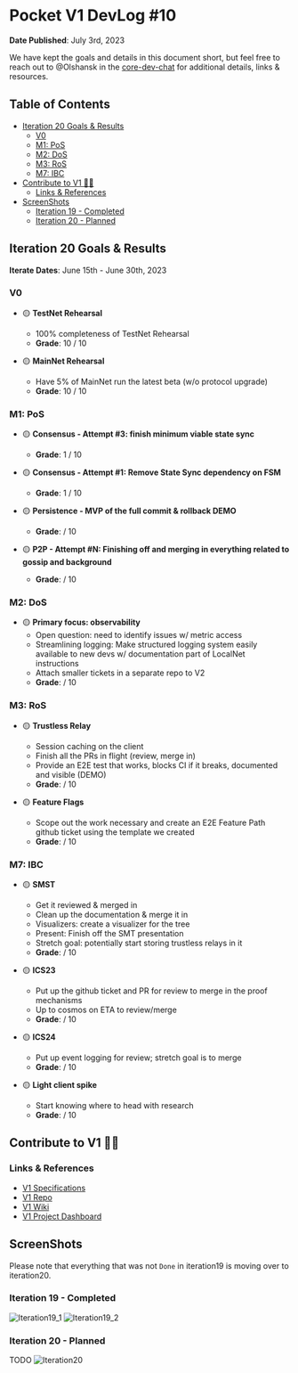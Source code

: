 # Pocket V1 DevLog #10 <!-- omit in toc -->

**Date Published**: July 3rd, 2023

We have kept the goals and details in this document short, but feel free to reach out to @Olshansk in the [core-dev-chat](https://discord.com/channels/553741558869131266/986789914379186226) for additional details, links & resources.

## Table of Contents <!-- omit in toc -->

- [Iteration 20 Goals \& Results](#iteration-20-goals--results)
  - [V0](#v0)
  - [M1: PoS](#m1-pos)
  - [M2: DoS](#m2-dos)
  - [M3: RoS](#m3-ros)
  - [M7: IBC](#m7-ibc)
- [Contribute to V1 🧑‍💻](#contribute-to-v1-)
  - [Links \& References](#links--references)
- [ScreenShots](#screenshots)
  - [Iteration 19 - Completed](#iteration-19---completed)
  - [Iteration 20 - Planned](#iteration-20---planned)

## Iteration 20 Goals & Results

**Iterate Dates**: June 15th - June 30th, 2023

### V0

- 🟡 **TestNet Rehearsal**

  - 100% completeness of TestNet Rehearsal
  - **Grade**: 10 / 10

- 🟡 **MainNet Rehearsal**
  - Have 5% of MainNet run the latest beta (w/o protocol upgrade)
  - **Grade**: 10 / 10

### M1: PoS

- 🟡 **Consensus - Attempt #3: finish minimum viable state sync**

  - **Grade**: 1 / 10

- 🟡 **Consensus - Attempt #1: Remove State Sync dependency on FSM**

  - **Grade**: 1 / 10

- 🟡 **Persistence - MVP of the full commit & rollback DEMO**

  - **Grade**: / 10

- 🟡 **P2P - Attempt #N: Finishing off and merging in everything related to gossip and background**
  - **Grade**: / 10

### M2: DoS

- 🟡 **Primary focus: observability**
  - Open question: need to identify issues w/ metric access
  - Streamlining logging: Make structured logging system easily available to new devs w/ documentation part of LocalNet instructions
  - Attach smaller tickets in a separate repo to V2
  - **Grade**: / 10

### M3: RoS

- 🟡 **Trustless Relay**

  - Session caching on the client
  - Finish all the PRs in flight (review, merge in)
  - Provide an E2E test that works, blocks CI if it breaks, documented and visible (DEMO)
  - **Grade**: / 10

- 🟡 **Feature Flags**
  - Scope out the work necessary and create an E2E Feature Path github ticket using the template we created
  - **Grade**: / 10

### M7: IBC

- 🟡 **SMST**

  - Get it reviewed & merged in
  - Clean up the documentation & merge it in
  - Visualizers: create a visualizer for the tree
  - Present: Finish off the SMT presentation
  - Stretch goal: potentially start storing trustless relays in it
  - **Grade**: / 10

- 🟡 **ICS23**

  - Put up the github ticket and PR for review to merge in the proof mechanisms
  - Up to cosmos on ETA to review/merge
  - **Grade**: / 10

- 🟡 **ICS24**

  - Put up event logging for review; stretch goal is to merge
  - **Grade**: / 10

- 🟡 **Light client spike**
  - Start knowing where to head with research
  - **Grade**: / 10

## Contribute to V1 🧑‍💻

### Links & References

- [V1 Specifications](https://github.com/pokt-network/pocket-network-protocol)
- [V1 Repo](https://github.com/pokt-network/pocket)
- [V1 Wiki](https://github.com/pokt-network/pocket/wiki)
- [V1 Project Dashboard](https://github.com/pokt-network/pocket/projects?query=is%3Aopen)

## ScreenShots

Please note that everything that was not `Done` in iteration19 is moving over to iteration20.

### Iteration 19 - Completed

![Iteration19_1](https://github.com/pokt-network/pocket/assets/1892194/93f033e9-a408-49bf-9531-9f84cc1bc254)
![Iteration19_2](https://github.com/pokt-network/pocket/assets/1892194/2c600d90-fe4c-496b-a4e4-66ef0afb4771)

### Iteration 20 - Planned

TODO
![Iteration20]()

<!-- GITHUB_WIKI: devlog/2023_07_03 -->
